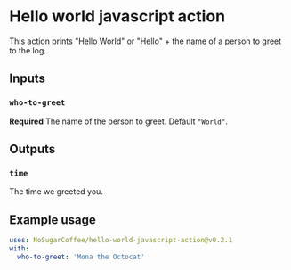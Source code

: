 # Hello world javascript action

This action prints "Hello World" or "Hello" + the name of a person to greet to the log.

## Inputs

### `who-to-greet`

**Required** The name of the person to greet. Default `"World"`.

## Outputs

### `time`

The time we greeted you.

## Example usage

```yaml
uses: NoSugarCoffee/hello-world-javascript-action@v0.2.1
with:
  who-to-greet: 'Mona the Octocat'
```
